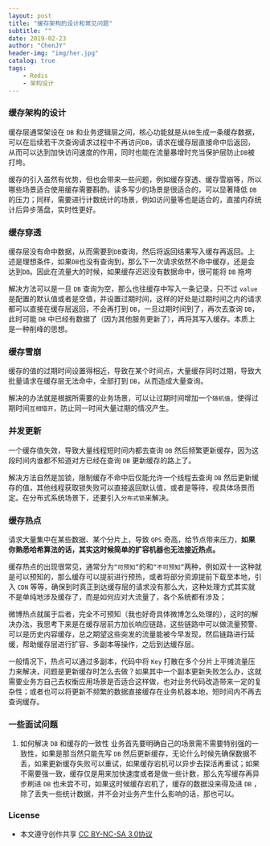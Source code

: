 ```yaml
---
layout: post
title: "缓存架构的设计和常见问题"
subtitle: ""
date: 2019-02-23
author: "ChenJY"
header-img: "img/her.jpg"
catalog: true
tags: 
    - Redis
    - 架构设计
---
```


### 缓存架构的设计

缓存层通常架设在 `DB` 和业务逻辑层之间，核心功能就是从`DB`生成一条缓存数据，可以在后续若干次查询请求过程中不再访问`DB`，请求在缓存层直接命中后返回，从而可以达到加快访问速度的作用，同时也能在流量暴增时充当保护层防止`DB`被打垮。

缓存的引入虽然有优势，但也会带来一些问题，例如缓存穿透、缓存雪崩等，所以哪些场景适合使用缓存需要斟酌。读多写少的场景是很适合的，可以显著降低 `DB` 的压力；同样，需要进行计数统计的场景，例如访问量等也是适合的，直接内存统计后异步落盘，实时性更好。

### 缓存穿透

缓存层没有命中数据，从而需要到`DB`查询，然后将返回结果写入缓存再返回。上述是理想条件，如果`DB`也没有查询到，那么下一次请求依然不命中缓存，还是会达到`DB`。因此在流量大的时候，如果缓存迟迟没有数据命中，很可能将 `DB` 拖垮

解决方法可以是一旦 `DB` 查询为空，那么也往缓存中写入一条记录，只不过 `value` 是配置的默认值或者是空值，并设置过期时间，这样的好处是过期时间之内的请求都可以直接在缓存层返回，不会再打到 `DB`，一旦过期时间到了，再次去查询 `DB`，此时可能 `DB` 中已经有数据了（因为其他服务更新了），再将其写入缓存。本质上是一种削峰的思想。

### 缓存雪崩

缓存的值的过期时间设置得相近，导致在某个时间点，大量缓存同时过期，导致大批量请求在缓存层无法命中，全部打到 `DB`，从而造成大量查询。

解决的办法就是根据所需要的业务场景，可以让过期时间增加一个`随机值`，使得过期时间`互相错开`，防止同一时间大量过期的情况产生。

### 并发更新

一个缓存值失效，导致大量线程短时间内都去查询 `DB` 然后频繁更新缓存，因为这段时间内谁都不知道对方已经在查询 `DB` 更新缓存的路上了。

解决方法自然是加锁，限制缓存不命中后仅能允许一个线程去查询 `DB` 然后更新缓存的值，其他线程获取锁失败可以直接返回默认值，或者是等待，视具体场景而定。在分布式系统场景下，还要引入`分布式锁`来解决。

### 缓存热点

请求大量集中在某些数据、某个分片上，导致 `QPS` 奇高，给节点带来压力，**如果你熟悉哈希算法的话，其实这时候简单的扩容机器也无法接近热点。**

缓存热点的出现很常见，通常分为`“可预知”`的和`“不可预知”`两种，例如双十一这种就是可以预知的，那么缓存可以提前进行预热，或者将部分资源提前下载至本地，引入 `CDN` 等等，确保到时真正到达缓存层的请求没有那么大，这种处理方式其实就不是单纯地涉及缓存了，而是如何应对大流量了，各个系统都有涉及；

微博热点就属于后者，完全不可预知（我也好奇具体微博怎么处理的），这时的解决办法，我思考下来是在缓存层前方加长响应链路，这些链路中可以做流量预警、可以是历史内容缓存，总之期望这些突发的流量能被今早发现，然后链路进行延缓，帮助缓存层进行扩容、多副本等操作，之后到达缓存层。

一般情况下，热点可以通过多副本，代码中将 `Key` 打散在多个分片上平摊流量压力来解决，问题是更新缓存时怎么去做？如果其中一个副本更新失败怎么办，这就需要业务方自己去权衡应用场景是否适合这样做，也对业务代码改造带来一定的复杂性；或者也可以将更新不频繁的数据直接缓存在业务机器本地，短时间内不再去查询缓存。

### 一些面试问题

1. 如何解决 `DB` 和缓存的一致性
业务首先要明确自己的场景需不需要特别强的一致性，如果是那当然只能先写 `DB` 然后更新缓存，无论什么时候先确保数据不丢，如果更新缓存失败可以重试，如果缓存宕机可以异步去探活再重试；如果不需要强一致，缓存仅是用来加快速度或者是做一些计数，那么先写缓存再异步刷进 `DB` 也未尝不可，如果这时候缓存宕机了，缓存的数据没来得及进 `DB` ，除了丢失一些统计数据，并不会对业务产生什么影响的话，那也可以。

### License

- 本文遵守创作共享 [CC BY-NC-SA 3.0协议](https://creativecommons.org/licenses/by-nc-sa/3.0/cn/)